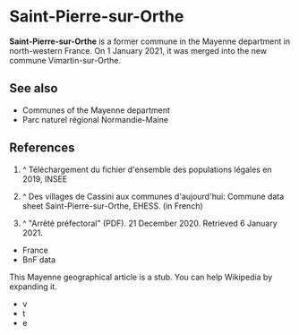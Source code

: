 # Saint-Pierre-sur-Orthe

**Saint-Pierre-sur-Orthe**  is a former commune in the Mayenne department in north-western France. On 1 January 2021, it was merged into the new commune Vimartin-sur-Orthe.

## See also

 - Communes of the Mayenne department
 - Parc naturel régional Normandie-Maine

## References

 1. ^ Téléchargement du fichier d'ensemble des populations légales en 2019, INSEE

 2. ^ Des villages de Cassini aux communes d'aujourd'hui: Commune data sheet Saint-Pierre-sur-Orthe, EHESS. (in French)

 3. ^ "Arrêté préfectoral" (PDF). 21 December 2020. Retrieved 6 January 2021.


 - France
 - BnF data



This Mayenne geographical article is a stub. You can help Wikipedia by expanding it.
 - v
 - t
 - e

